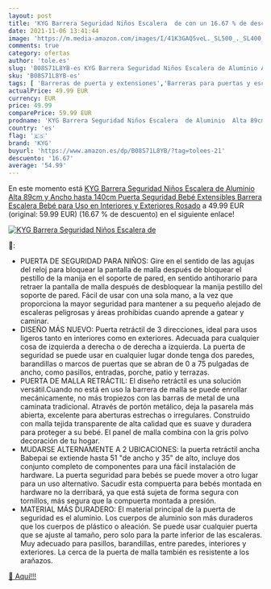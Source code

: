 ```yaml
---
layout: post
title: 'KYG Barrera Seguridad Niños Escalera  de con un 16.67 % de descuento'
date: 2021-11-06 13:41:44
image: 'https://m.media-amazon.com/images/I/41K3GAQ5veL._SL500_._SL400_.jpg'
comments: true
category: ofertas
author: 'tole.es'
slug: 'B08S71L8YB-es KYG Barrera Seguridad Niños Escalera de Aluminio Alta 89cm...'
sku: 'B08S71L8YB-es'
tags: [ 'Barreras de puerta y extensiones','Barreras para puertas y escaleras','Bebé','Seguridad','bebé','kyg', ]
actualPrice: 49.99 EUR
currency: EUR
price: 49.99
comparePrice: 59.99 EUR
prodname: 'KYG Barrera Seguridad Niños Escalera  de Aluminio  Alta 89cm y Ancho hasta 140cm Puerta Seguridad Bebé Extensibles  Barrera Escalera Bebé para Uso en Interiores y Exteriores  Rosado'
country: 'es'
flag: '🇪🇸'
brand: 'KYG'
buyurl: 'https://www.amazon.es/dp/B08S71L8YB/?tag=tolees-21'
descuento: '16.67'
average: '54.99'
---
```


En este momento está [KYG Barrera Seguridad Niños Escalera  de Aluminio  Alta 89cm y Ancho hasta 140cm Puerta Seguridad Bebé Extensibles  Barrera Escalera Bebé para Uso en Interiores y Exteriores  Rosado](https://www.amazon.es/dp/B08S71L8YB/?tag=tolees-21) a 49.99 EUR (original: 59.99 EUR) (16.67 %  de descuento) en el siguiente enlace!

[![KYG Barrera Seguridad Niños Escalera  de](https://m.media-amazon.com/images/I/41K3GAQ5veL._SL500_._SL400_.jpg)](https://www.amazon.es/dp/B08S71L8YB/?tag=tolees-21)

🔎:

- PUERTA DE SEGURIDAD PARA NIÑOS: Gire en el sentido de las agujas del reloj para bloquear la pantalla de malla después de bloquear el pestillo de la manija en el soporte de pared, en sentido antihorario para retraer la pantalla de malla después de desbloquear la manija pestillo del soporte de pared. Fácil de usar con una sola mano, a la vez que proporciona la mayor seguridad para mantener a su pequeño alejado de escaleras peligrosas y áreas prohibidas cuando aprende a gatear y caminar.
- DISEÑO MÁS NUEVO: Puerta retráctil de 3 direcciones, ideal para usos ligeros tanto en interiores como en exteriores. Adecuada para cualquier cosa de izquierda a derecha o de derecha a izquierda. La puerta de seguridad se puede usar en cualquier lugar donde tenga dos paredes, barandillas o marcos de puertas que se abran de 0 a 75 pulgadas de ancho, como pasillos, entradas, porche, patio y terrazas.
- PUERTA DE MALLA RETRÁCTIL: El diseño retráctil es una solución versátil.Cuando no está en uso la barrera de malla se puede enrollar mecánicamente, no más tropiezos con las barras de metal de una caminata tradicional. Através de portón metálico, deja la pasarela más abierta, excelente para aberturas estrechas o irregulares. Construido con malla tejida transparente de alta calidad que es suave y duradera para proteger a su bebé. El panel de malla combina con la gris polvo decoración de tu hogar.
- MUDARSE ALTERNAMENTE A 2 UBICACIONES: la puerta retráctil ancha Babepai se extiende hasta 51 "de ancho y 35" de alto, incluye dos conjunto completo de componentes para una fácil instalación de hardware. La puerta seguridad para bebés se puede mover a otro lugar para un uso alternativo. Sacudir esta compuerta para bebés montada en hardware no la derribará, ya que está sujeta de forma segura con tornillos, más segura que la compuerta montada a presión.
- MATERIAL MÁS DURADERO: El material principal de la puerta de seguridad es el aluminio. Los cuerpos de aluminio son más duraderos que los cuerpos de plástico o aleación. Se puede usar cualquier puerta que se ajuste al tamaño, pero solo para la parte inferior de las escaleras. Muy adecuado para pasillos, barandillas, entre paredes, interiores y exteriores. La cerca de la puerta de malla también es resistente a los arañazos.

[🛒 Aquí!!!](https://www.amazon.es/dp/B08S71L8YB/?tag=tolees-21)
